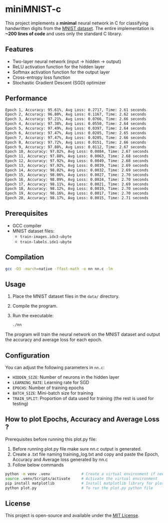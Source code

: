 # miniMNIST-c

This project implements a **minimal** neural network in C for classifying handwritten digits from the [MNIST dataset](https://www.kaggle.com/datasets/hojjatk/mnist-dataset?resource=download). The entire implementation is  **~200 lines of code** and uses only the standard C library.

## Features

- Two-layer neural network (input → hidden → output)
- ReLU activation function for the hidden layer
- Softmax activation function for the output layer
- Cross-entropy loss function
- Stochastic Gradient Descent (SGD) optimizer

## Performance

```bash
Epoch 1, Accuracy: 95.61%, Avg Loss: 0.2717, Time: 2.61 seconds
Epoch 2, Accuracy: 96.80%, Avg Loss: 0.1167, Time: 2.62 seconds
Epoch 3, Accuracy: 97.21%, Avg Loss: 0.0766, Time: 2.66 seconds
Epoch 4, Accuracy: 97.38%, Avg Loss: 0.0550, Time: 2.64 seconds
Epoch 5, Accuracy: 97.49%, Avg Loss: 0.0397, Time: 2.64 seconds
Epoch 6, Accuracy: 97.47%, Avg Loss: 0.0285, Time: 2.65 seconds
Epoch 7, Accuracy: 97.47%, Avg Loss: 0.0205, Time: 2.66 seconds
Epoch 8, Accuracy: 97.72%, Avg Loss: 0.0151, Time: 2.66 seconds
Epoch 9, Accuracy: 97.88%, Avg Loss: 0.0112, Time: 2.67 seconds
Epoch 10, Accuracy: 97.82%, Avg Loss: 0.0084, Time: 2.67 seconds
Epoch 11, Accuracy: 97.88%, Avg Loss: 0.0063, Time: 2.68 seconds
Epoch 12, Accuracy: 97.92%, Avg Loss: 0.0049, Time: 2.68 seconds
Epoch 13, Accuracy: 97.92%, Avg Loss: 0.0039, Time: 2.69 seconds
Epoch 14, Accuracy: 98.02%, Avg Loss: 0.0032, Time: 2.69 seconds
Epoch 15, Accuracy: 98.06%, Avg Loss: 0.0027, Time: 2.70 seconds
Epoch 16, Accuracy: 98.09%, Avg Loss: 0.0024, Time: 2.70 seconds
Epoch 17, Accuracy: 98.11%, Avg Loss: 0.0021, Time: 2.69 seconds
Epoch 18, Accuracy: 98.12%, Avg Loss: 0.0019, Time: 2.70 seconds
Epoch 19, Accuracy: 98.16%, Avg Loss: 0.0017, Time: 2.70 seconds
Epoch 20, Accuracy: 98.17%, Avg Loss: 0.0015, Time: 2.71 seconds
```

## Prerequisites

- GCC compiler
- MNIST dataset files:
  - `train-images.idx3-ubyte`
  - `train-labels.idx1-ubyte`

## Compilation

```bash
gcc -O3 -march=native -ffast-math -o nn nn.c -lm
```

## Usage

1. Place the MNIST dataset files in the `data/` directory.
2. Compile the program.
3. Run the executable:

   ```bash
   ./nn
   ```

The program will train the neural network on the MNIST dataset and output the accuracy and average loss for each epoch.

## Configuration

You can adjust the following parameters in `nn.c`:

- `HIDDEN_SIZE`: Number of neurons in the hidden layer
- `LEARNING_RATE`: Learning rate for SGD
- `EPOCHS`: Number of training epochs
- `BATCH_SIZE`: Mini-batch size for training
- `TRAIN_SPLIT`: Proportion of data used for training (the rest is used for testing)

## How to plot Epochs, Accuracy and Average Loss ?

Prerequisites before running this plot.py file: <br />

1) Before running plot.py file make sure nn.c output is generated. <br />
2) Create a .txt file naming training_log.txt and copy and paste the Epoch, Accuracy and Average loss generated by nn.c <br />
3) Follow below commands <br />

```bash
python -m venv .venv              # Create a virtual environment if needed
source .venv/Scripts/activate     # Activate the virtual environment
pip install matplotlib            # Install matplotlib library for ploting
python plot.py                    # To run the plot.py python file
```

## License

This project is open-source and available under the [MIT License](LICENSE).
